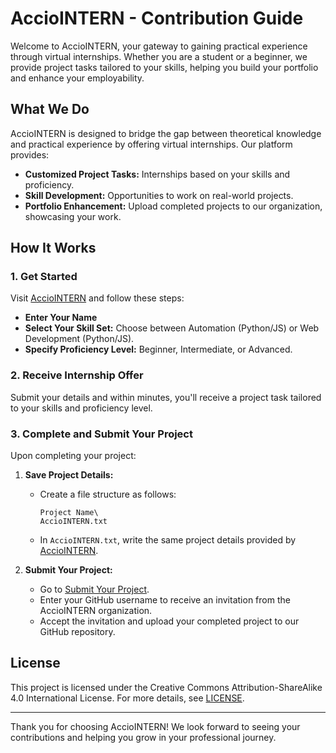 # AccioINTERN - Contribution Guide

Welcome to AccioINTERN, your gateway to gaining practical experience through virtual internships. Whether you are a student or a beginner, we provide project tasks tailored to your skills, helping you build your portfolio and enhance your employability.

## What We Do

AccioINTERN is designed to bridge the gap between theoretical knowledge and practical experience by offering virtual internships. Our platform provides:

- **Customized Project Tasks:** Internships based on your skills and proficiency.
- **Skill Development:** Opportunities to work on real-world projects.
- **Portfolio Enhancement:** Upload completed projects to our organization, showcasing your work.

## How It Works

### 1. Get Started

Visit [AccioINTERN](https://traxdinosaur.github.io/AccioINTERN) and follow these steps:

- **Enter Your Name**
- **Select Your Skill Set:** Choose between Automation (Python/JS) or Web Development (Python/JS).
- **Specify Proficiency Level:** Beginner, Intermediate, or Advanced.

### 2. Receive Internship Offer

Submit your details and within minutes, you'll receive a project task tailored to your skills and proficiency level.

### 3. Complete and Submit Your Project

Upon completing your project:

1. **Save Project Details:**
    - Create a file structure as follows:
        ```
        Project Name\
        AccioINTERN.txt
        ```
    - In `AccioINTERN.txt`, write the same project details provided by [AccioINTERN](https://traxdinosaur.github.io/AccioINTERN).

2. **Submit Your Project:**
    - Go to [Submit Your Project](https://s.id/AccioINTERN).
    - Enter your GitHub username to receive an invitation from the AccioINTERN organization.
    - Accept the invitation and upload your completed project to our GitHub repository.

## License

This project is licensed under the Creative Commons Attribution-ShareAlike 4.0 International License. For more details, see [LICENSE](https://github.com/AccioINTERN/.github/blob/main/LICENSE).

---

Thank you for choosing AccioINTERN! We look forward to seeing your contributions and helping you grow in your professional journey.
